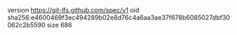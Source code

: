 version https://git-lfs.github.com/spec/v1
oid sha256:e4600469f3ec494289b02e8d76c4a6aa3ae37f678b6085027dbf30062c2b5590
size 686
